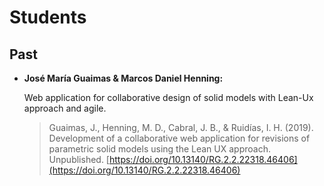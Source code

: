 # Students
    

## Past

- **José María Guaimas & Marcos Daniel Henning:**

    Web application for collaborative design of solid models with
    Lean-Ux approach and agile.

    > Guaimas, J., Henning, M. D., Cabral, J. B., & Ruidías, I. H. (2019). Development of a collaborative web application for
    > revisions of parametric solid models using the Lean UX approach. Unpublished.
    > [https://doi.org/10.13140/RG.2.2.22318.46406](https://doi.org/10.13140/RG.2.2.22318.46406)
